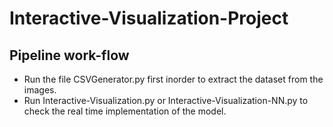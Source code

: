# Interactive-Visualization-Project

## Pipeline work-flow

- Run the file CSVGenerator.py first inorder to extract the dataset from the images.
- Run Interactive-Visualization.py or Interactive-Visualization-NN.py to check the real time implementation of the model.
